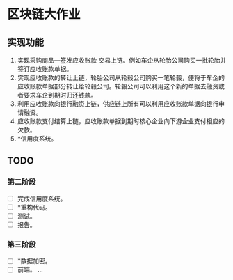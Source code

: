 # 区块链大作业
## 实现功能
1. 实现采购商品—签发应收账款 交易上链。例如车企从轮胎公司购买一批轮胎并签订应收账款单据。
2. 实现应收账款的转让上链，轮胎公司从轮毂公司购买一笔轮毂，便将于车企的应收账款单据部分转让给轮毂公司。轮毂公司可以利用这个新的单据去融资或者要求车企到期时归还钱款。
3. 利用应收账款向银行融资上链，供应链上所有可以利用应收账款单据向银行申请融资。
4. 应收账款支付结算上链，应收账款单据到期时核心企业向下游企业支付相应的欠款。
5. *信用度系统。

## TODO
### 第二阶段
- [ ] 完成信用度系统。
- [ ] *重构代码。
- [ ] 测试。
- [ ] 报告。

### 第三阶段
- [ ] *数据加密。
- [ ] 前端。
...